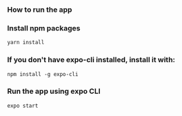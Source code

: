 ### How to run the app

### Install npm packages
```
yarn install

```

### If you don't have expo-cli installed, install it with:

```
npm install -g expo-cli

```

### Run the app using expo CLI

```
expo start
```